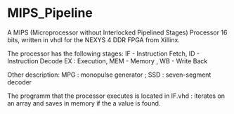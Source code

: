 # MIPS_Pipeline
A MIPS (Microprocessor without Interlocked Pipelined Stages) Processor 16 bits, written in vhdl 
for the NEXYS 4 DDR FPGA from Xillinx.

The processor has the following stages: IF - Instruction Fetch, ID - Instruction Decode
EX : Execution, MEM - Memory , WB - Write Back

Other description: MPG : monopulse generator ; SSD : seven-segment decoder

The programm that the processor executes is located in IF.vhd : iterates on an array
and saves in memory if the a value is found.
